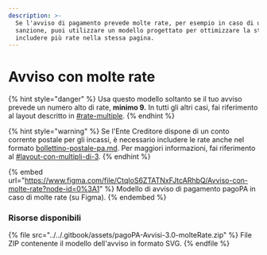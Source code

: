 ```yaml
---
description: >-
  Se l'avviso di pagamento prevede molte rate, per esempio in caso di una
  sanzione, puoi utilizzare un modello progettato per ottimizzare la stampa e
  includere più rate nella stessa pagina.
---
```


# Avviso con molte rate

{% hint style="danger" %}
Usa questo modello soltanto se il tuo avviso prevede un numero alto di rate, **minimo 9.** In tutti gli altri casi, fai riferimento al layout descritto in [#rate-multiple](../specifiche-tecniche/dati-per-il-pagamento/#rate-multiple "mention").
{% endhint %}

{% hint style="warning" %}
Se l'Ente Creditore dispone di un conto corrente postale per gli incassi, è necessario includere le rate anche nel formato [bollettino-postale-pa.md](../specifiche-tecniche/dati-per-il-pagamento/bollettino-postale-pa.md "mention"). Per maggiori informazioni, fai riferimento al [#layout-con-multipli-di-3](../specifiche-tecniche/dati-per-il-pagamento/bollettino-postale-pa.md#layout-con-multipli-di-3 "mention").
{% endhint %}

{% embed url="https://www.figma.com/file/CtqIoS6ZTATNxFJtcARhbQ/Avviso-con-molte-rate?node-id=0%3A1" %}
Modello di avviso di pagamento pagoPA in caso di molte rate (su Figma).
{% endembed %}

### Risorse disponibili

{% file src="../../.gitbook/assets/pagoPA-Avvisi-3.0-molteRate.zip" %}
File ZIP contenente il modello dell'avviso in formato SVG.
{% endfile %}
